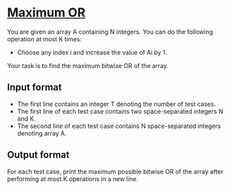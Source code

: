 # [Maximum OR][link]

You are given an array A containing N integers. You can do the following operation at most K times:

- Choose any index i and increase the value of Ai by 1.

Your task is to find the maximum bitwise OR of the array.

## Input format

- The first line contains an integer T denoting the number of test cases.
- The first line of each test case contains two space-separated integers N and K.
- The second line of each test case contains N space-separated integers denoting array A.

## Output format

For each test case, print the maximum possible bitwise OR of the array after performing at most K operations in a new line.

[link]: https://www.hackerearth.com/practice/basic-programming/bit-manipulation/basics-of-bit-manipulation/practice-problems/algorithm/maximum-or-2-2a568ab6/
